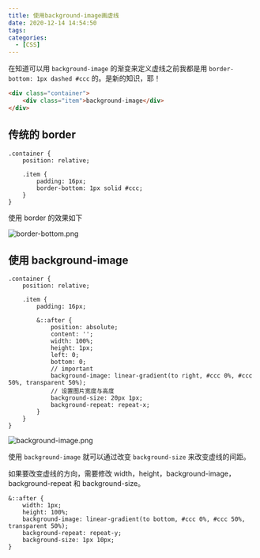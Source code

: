 ```yaml
---
title: 使用background-image画虚线
date: 2020-12-14 14:54:50
tags:
categories:
  - [CSS]
---
```



在知道可以用 `background-image` 的渐变来定义虚线之前我都是用 `border-bottom: 1px dashed #ccc` 的。是新的知识，耶！

<!-- more -->

```html
<div class="container"> 
    <div class="item">background-image</div>
</div>
```

## 传统的 border

```less
.container {
    position: relative;
    
    .item {
        padding: 16px;
        border-bottom: 1px solid #ccc;
    }
}
```
使用 border 的效果如下

![border-bottom.png](https://i.loli.net/2020/12/14/dHDhBA2OSG7cy9u.png)



## 使用 background-image

```less
.container {
    position: relative;
    
    .item {
        padding: 16px;
        
        &::after {
            position: absolute;
            content: '';
            width: 100%;
            height: 1px;
            left: 0;
            bottom: 0;
            // important
            background-image: linear-gradient(to right, #ccc 0%, #ccc 50%, transparent 50%);
            // 设置图片宽度与高度
            background-size: 20px 1px;
            background-repeat: repeat-x;
        }
    }
}
```

![background-image.png](https://i.loli.net/2020/12/14/mqUpH1GbIjc54Ru.png)

使用 `background-image` 就可以通过改变 `background-size` 来改变虚线的间距。

如果要改变虚线的方向，需要修改 width，height，background-image， background-repeat 和 background-size。

```less
&::after {
	width: 1px;
    height: 100%;
    background-image: linear-gradient(to bottom, #ccc 0%, #ccc 50%, transparent 50%);
    background-repeat: repeat-y;
    background-size: 1px 10px;
}
```

